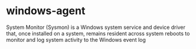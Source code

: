 # windows-agent
System Monitor (Sysmon) is a Windows system service and device driver that, once installed on a system, remains resident across system reboots to monitor and log system activity to the Windows event log
